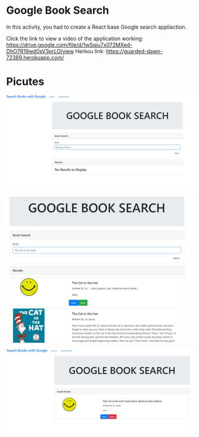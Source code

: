 # Google Book Search

In this activity, you had to create a React base Google search appliaction. 

Click the link to view a video of the application working: https://drive.google.com/file/d/1wSqju7x072MXed-DhO7R19wd0sV3prLO/view
Herkou link: https://guarded-dawn-72389.herokuapp.com/

# Picutes
![weather dashboard demo](google1.JPG)

![weather dashboard demo](google2.JPG)

![weather dashboard demo](google3.JPG)
